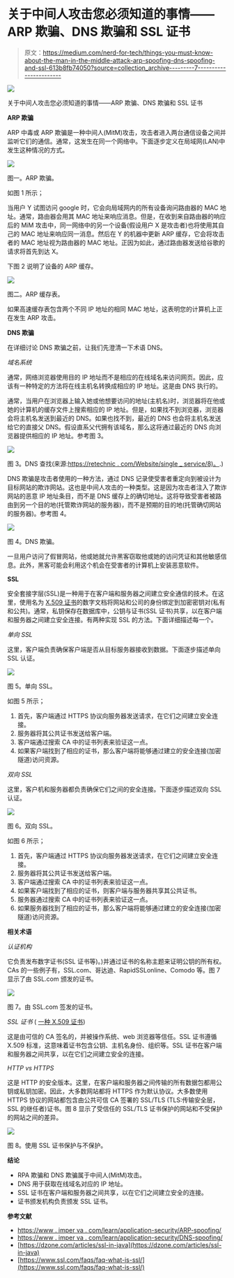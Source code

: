 # 关于中间人攻击您必须知道的事情——ARP 欺骗、DNS 欺骗和 SSL 证书

> 原文：<https://medium.com/nerd-for-tech/things-you-must-know-about-the-man-in-the-middle-attack-arp-spoofing-dns-spoofing-and-ssl-613b8fb74050?source=collection_archive---------7----------------------->

![](img/9756d302d8d49b288d515444902a58d4.png)

关于中间人攻击您必须知道的事情——ARP 欺骗、DNS 欺骗和 SSL 证书

**ARP 欺骗**

ARP 中毒或 ARP 欺骗是一种中间人(MitM)攻击，攻击者进入两台通信设备之间并监听它们的通信。通常，这发生在同一个网络中。下面逐步定义在局域网(LAN)中发生这种情况的方式。

![](img/f46e4673bdad0880fc98e481390f131e.png)

图一。ARP 欺骗。

如图 1 所示；

当用户 Y 试图访问 google 时，它会向局域网内的所有设备询问路由器的 MAC 地址。通常，路由器会用其 MAC 地址来响应消息。但是，在收到来自路由器的响应后的 MiM 攻击中，同一网络中的另一个设备(假设用户 X 是攻击者)也将使用其自己的 MAC 地址来响应同一消息。然后在 Y 的机器中更新 ARP 缓存，它会将攻击者的 MAC 地址视为路由器的 MAC 地址。正因为如此，通过路由器发送给谷歌的请求将首先到达 X。

下图 2 说明了设备的 ARP 缓存。

![](img/42f59adc000faea489fb3c812bae545b.png)

图二。ARP 缓存表。

如果高速缓存表包含两个不同 IP 地址的相同 MAC 地址，这表明您的计算机上正在发生 ARP 攻击。

**DNS 欺骗**

在详细讨论 DNS 欺骗之前，让我们先澄清一下术语 DNS。

*域名系统*

通常，网络浏览器使用目的 IP 地址而不是相应的在线域名来访问网页。因此，应该有一种特定的方法将在线主机名转换成相应的 IP 地址。这是由 DNS 执行的。

通常，当用户在浏览器上输入她或他想要访问的地址(主机名)时，浏览器将在他或她的计算机的缓存文件上搜索相应的 IP 地址。但是，如果找不到浏览器，浏览器会将主机名发送到最近的 DNS。如果也找不到，最近的 DNS 也会将主机名发送给它的直接父 DNS。假设直系父代拥有该域名，那么这将通过最近的 DNS 向浏览器提供相应的 IP 地址。参考图 3。

![](img/36bc5c7e149f65519d548f989f3c1217.png)

图 3。DNS 查找(来源:[https://retechnic . com/Website/single _ service/8)。](https://retechnic.com/Website/single_service/8).)

DNS 欺骗是攻击者使用的一种方法，通过 DNS 记录使受害者重定向到被设计为目标网站的欺诈网站。这也是中间人攻击的一种类型。这是因为攻击者注入了欺诈网站的恶意 IP 地址条目，而不是 DNS 缓存上的确切地址。这将导致受害者被路由到另一个目的地(托管欺诈网站的服务器)，而不是预期的目的地(托管确切网站的服务器)。参考图 4。

![](img/8a8ac29e939888ade1639484a2a1be26.png)

图 4。DNS 欺骗。

一旦用户访问了假冒网站，他或她就允许黑客窃取他或她的访问凭证和其他敏感信息。此外，黑客可能会利用这个机会在受害者的计算机上安装恶意软件。

**SSL**

安全套接字层(SSL)是一种用于在客户端和服务器之间建立安全通信的技术。在这里，使用名为 [X.509 证书](https://www.ssl.com/faqs/what-is-an-x-509-certificate/)的数字文档将网站和公司的身份绑定到加密密钥对(私有和公共)。通常，私钥保存在数据库中，公钥与证书(SSL 证书)共享，以在客户端和服务器之间建立安全连接。有两种实现 SSL 的方法。下面详细描述每一个。

*单向 SSL*

这里，客户端负责确保客户端是否从目标服务器接收到数据。下面逐步描述单向 SSL 认证。

![](img/63ab2ca24e84d1f43f45d01d33f3a08f.png)

图 5。单向 SSL。

如图 5 所示；

1.  首先，客户端通过 HTTPS 协议向服务器发送请求，在它们之间建立安全连接。
2.  服务器将其公共证书发送给客户端。
3.  客户端通过搜索 CA 中的证书列表来验证这一点。
4.  如果客户端找到了相应的证书，那么客户端将能够通过建立的安全连接(加密隧道)访问资源。

*双向 SSL*

这里，客户机和服务器都负责确保它们之间的安全连接。下面逐步描述双向 SSL 认证。

![](img/d507df855c5d2aaf1f8fe5dde28a0663.png)

图 6。双向 SSL。

如图 6 所示；

1.  首先，客户端通过 HTTPS 协议向服务器发送请求，在它们之间建立安全连接。
2.  服务器将其公共证书发送给客户端。
3.  客户端通过搜索 CA 中的证书列表来验证这一点。
4.  如果客户端找到了相应的证书，则客户端与服务器共享其公共证书。
5.  服务器通过搜索 CA 中的证书列表来验证这一点。
6.  如果服务器找到了相应的证书，那么客户端将能够通过建立的安全连接(加密隧道)访问资源。

**相关术语**

*认证机构*

它负责发布数字证书(SSL 证书等)。)并通过证书的名称主题来证明公钥的所有权。CAs 的一些例子有，SSL.com、哥达迪、RapidSSLonline、Comodo 等。图 7 显示了由 SSL.com 颁发的证书。

![](img/0cbe403c45ae152a7ec20061716ada4d.png)

图 7。由 SSL.com 签发的证书。

*SSL 证书* ( [一种 X.509 证书](https://www.venafi.com/blog/what-ssltls-x509-certificate))

这是由可信的 CA 签名的，并被操作系统、web 浏览器等信任。SSL 证书遵循 X.509 标准，这意味着证书包含公钥、主机名身份、组织等。SSL 证书在客户端和服务器之间共享，以在它们之间建立安全的连接。

*HTTP vs HTTPS*

这是 HTTP 的安全版本。这里，在客户端和服务器之间传输的所有数据包都用公钥或私钥加密。因此，大多数网站都将 HTTPS 作为默认协议。大多数使用 HTTPS 协议的网站都包含由公共可信 CA 签署的 SSL/TLS (TLS:传输安全层，SSL 的继任者)证书。图 8 显示了受信任的 SSL/TLS 证书保护的网站和不受保护的网站之间的差异。

![](img/019557833b811e1c202cd1ac8d862532.png)

图 8。使用 SSL 证书保护与不保护。

**结论**

*   RPA 欺骗和 DNS 欺骗属于中间人(MitM)攻击。
*   DNS 用于获取在线域名对应的 IP 地址。
*   SSL 证书在客户端和服务器之间共享，以在它们之间建立安全的连接。
*   证书颁发机构负责颁发 SSL 证书。

**参考文献**

*   [https://www . imper va . com/learn/application-security/ARP-spoofing/](https://www.imperva.com/learn/application-security/arp-spoofing/)
*   [https://www . imper va . com/learn/application-security/DNS-spoofing/](https://www.imperva.com/learn/application-security/dns-spoofing/)
*   [https://dzone.com/articles/ssl-in-java](https://dzone.com/articles/ssl-in-java)
*   [https://www.ssl.com/faqs/faq-what-is-ssl/](https://www.ssl.com/faqs/faq-what-is-ssl/)